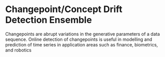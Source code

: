 # Changepoint/Concept Drift Detection Ensemble
Changepoints are abrupt variations in the generative parameters of a data sequence. Online detection of changepoints is useful in modelling and prediction of time series in application areas such as finance, biometrics, and robotics
